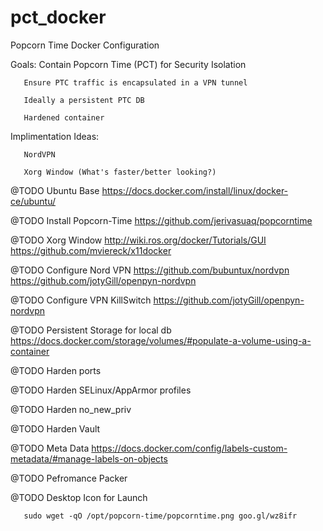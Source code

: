 # pct_docker
Popcorn Time Docker Configuration

Goals: Contain Popcorn Time (PCT) for Security Isolation

       Ensure PTC traffic is encapsulated in a VPN tunnel
       
       Ideally a persistent PTC DB
       
       Hardened container

Implimentation Ideas:

       NordVPN
       
       Xorg Window (What's faster/better looking?)
       
       
       
@TODO Ubuntu Base  https://docs.docker.com/install/linux/docker-ce/ubuntu/

@TODO Install Popcorn-Time https://github.com/jerivasuaq/popcorntime

@TODO Xorg Window http://wiki.ros.org/docker/Tutorials/GUI https://github.com/mviereck/x11docker

@TODO Configure Nord VPN https://github.com/bubuntux/nordvpn https://github.com/jotyGill/openpyn-nordvpn

@TODO Configure VPN KillSwitch https://github.com/jotyGill/openpyn-nordvpn

@TODO Persistent Storage for local db https://docs.docker.com/storage/volumes/#populate-a-volume-using-a-container

@TODO Harden ports

@TODO Harden SELinux/AppArmor profiles

@TODO Harden no_new_priv

@TODO Harden Vault

@TODO Meta Data https://docs.docker.com/config/labels-custom-metadata/#manage-labels-on-objects

@TODO Pefromance Packer

@TODO Desktop Icon for Launch

       sudo wget -qO /opt/popcorn-time/popcorntime.png goo.gl/wz8ifr
       
